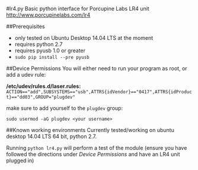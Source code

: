 #lr4.py
Basic python interface for Porcupine Labs LR4 unit
http://www.porcupinelabs.com/lr4


##Prerequisites
* only tested on Ubuntu Desktop 14.04 LTS at the moment
* requires python 2.7
* requires pyusb 1.0 or greater
 * `sudo pip install --pre pyusb`

##Device Permissions
You will either need to run your program as root, or add a udev rule:

**/etc/udev/rules.d/laser.rules:**
`ACTION=="add",SUBSYSTEMS=="usb",ATTRS{idVendor}=="0417",ATTRS{idProduct}=="dd03",GROUP="plugdev"`

make sure to add yourself to the `plugdev` group:

`sudo usermod -aG plugdev <your username>`

##Known working environments
Currently tested/working on ubuntu desktop 14.04 LTS 64 bit, python 2.7. 

Running `python lr4.py` will perform a test of the module (ensure you have followed the directions under *Device Permissions* and have an LR4 unit plugged in)
